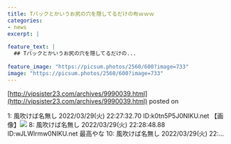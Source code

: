 ```yaml
---
title: Tバックとかいうお尻の穴を隠してるだけの布ｗｗｗ
categories:
- news
excerpt: |
  
feature_text: |
  ## Tバックとかいうお尻の穴を隠してるだけの...
  
feature_image: "https://picsum.photos/2560/600?image=733"
image: "https://picsum.photos/2560/600?image=733"
---
```


[http://vipsister23.com/archives/9990039.html](http://vipsister23.com/archives/9990039.html)
posted on 

<!--more-->

1: 風吹けば名無し 2022/03/29(火) 22:27:32.70 ID:k0tn5P5J0NIKU.net 【画像】![](https://livedoor.blogimg.jp/vipsister23/imgs/5/3/5358b74d.jpg) 8: 風吹けば名無し 2022/03/29(火) 22:28:48.88 ID:wJLWlrmw0NIKU.net 最高やな 10: 風吹けば名無し 2022/03/29(火) 22:...
